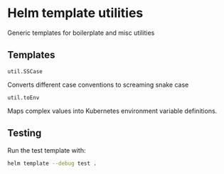 # Helm template utilities

Generic templates for boilerplate and misc utilities



## Templates

`util.SSCase`

Converts different case conventions to screaming snake case

`util.toEnv`

Maps complex values into Kubernetes environment variable definitions.



## Testing

Run the test template with:

```bash
helm template --debug test .

```

